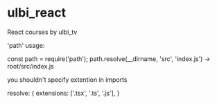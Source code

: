 # ulbi_react
React courses by ulbi_tv

'path' usage:

const path = require('path');
path.resolve(__dirname, 'src', 'index.js') -> root/src/index.js



you shouldn't specify extention in imports 

resolve: {
        extensions: ['.tsx', '.ts', '.js'],
    }
